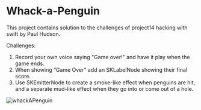 # Whack-a-Penguin
This project contains solution to the challenges of project14 hacking with swift by Paul Hudson.

Challenges:
1. Record your own voice saying "Game over!" and have it play when the game ends.
2. When showing “Game Over” add an SKLabelNode showing their final score.
3. Use SKEmitterNode to create a smoke-like effect when penguins are hit, and a separate mud-like effect when they go into or come out of a hole.


![whackAPenguin](https://user-images.githubusercontent.com/52813885/89129496-8461ef00-d51d-11ea-958e-517771b52ec8.gif)
